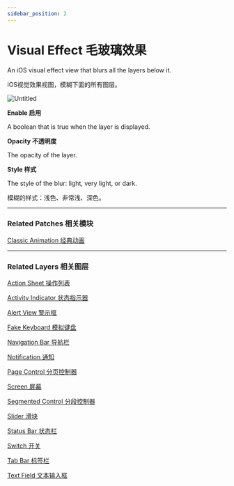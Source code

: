 ```yaml
---
sidebar_position: 2
---
```


# Visual Effect 毛玻璃效果

An iOS visual effect view that blurs all the layers below it.

iOS视觉效果视图，模糊下面的所有图层。

![Untitled](https://s3.us-west-2.amazonaws.com/secure.notion-static.com/7355b9e3-6c82-45b3-9e74-bb89d874744d/Untitled.png?X-Amz-Algorithm=AWS4-HMAC-SHA256&X-Amz-Content-Sha256=UNSIGNED-PAYLOAD&X-Amz-Credential=AKIAT73L2G45EIPT3X45%2F20220602%2Fus-west-2%2Fs3%2Faws4_request&X-Amz-Date=20220602T191012Z&X-Amz-Expires=86400&X-Amz-Signature=2bd176bcef510dd38b00dd4dc339990822a949c4105dbce657a3029005c63c3e&X-Amz-SignedHeaders=host&response-content-disposition=filename%20%3D%22Untitled.png%22&x-id=GetObject)

**Enable 启用**

A boolean that is true when the layer is displayed.

**Opacity 不透明度**

The opacity of the layer.

**Style 样式**

The style of the blur: light, very light, or dark.

模糊的样式：浅色、非常浅、深色。

------

### Related Patches 相关模块

[Classic Animation 经典动画](https://www.notion.so/Classic-Animation-8996317e957c4b8893a175bd266112e5)

------

### Related Layers 相关图层

[Action Sheet 操作列表](https://www.notion.so/Action-Sheet-925afa64e9fa42a5b2a9374fb41f8dbc)

[Activity Indicator 状态指示器](https://www.notion.so/Activity-Indicator-98b85e24705347b1bc147511e19aca54)

[Alert View 警示框](https://www.notion.so/Alert-View-a05a8e1476e543919ccf453585ce8850)

[Fake Keyboard 模拟键盘](https://www.notion.so/Fake-Keyboard-bf839e8038924161b2ca5b401ebc6faf)

[Navigation Bar 导航栏](https://www.notion.so/Navigation-Bar-2465c6dafddd4a6baeef32d390b015d3)

[Notification 通知](https://www.notion.so/Notification-093ed757b8764a1c936d4c12d632fde7)

[Page Control 分页控制器](https://www.notion.so/Page-Control-b89791a9a0334256b622a5afacfe80ca)

[Screen 屏幕](https://www.notion.so/Screen-4c35850047fb4f6db41a03ffa66007a4)

[Segmented Control 分段控制器](https://www.notion.so/Segmented-Control-b1867e80759140748500b210f18f90e5)

[Slider 滑块](https://www.notion.so/Slider-db6e484091084d90a58cba409bb59e9a)

[Status Bar 状态栏](https://www.notion.so/Status-Bar-5aec10025d1b402f83d61811505d89c0)

[Switch 开关](https://www.notion.so/Switch-8e35180bcd1747a282e0b12af1095015)

[Tab Bar 标签栏](https://www.notion.so/Tab-Bar-12b5f2f77b1a42688677f942a9f1a2e7)

[Text Field 文本输入框](https://www.notion.so/Text-Field-35f7f23e5f714582ab1c7d7af511281b)
